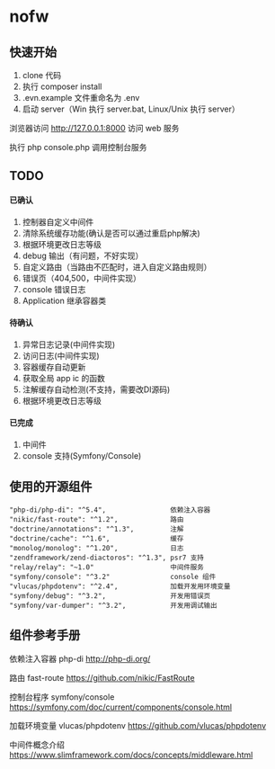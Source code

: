 # nofw

## 快速开始
1. clone 代码
1. 执行 composer install
1. .evn.example 文件重命名为 .env
1. 启动 server（Win 执行 server.bat, Linux/Unix 执行 server）

浏览器访问 http://127.0.0.1:8000 访问 web 服务

执行 php console.php 调用控制台服务

## TODO
#### 已确认
1. 控制器自定义中间件
1. 清除系统缓存功能(确认是否可以通过重启php解决)
1. 根据环境更改日志等级
1. debug 输出（有问题，不好实现）
1. 自定义路由（当路由不匹配时，进入自定义路由规则）
1. 错误页（404,500，中间件实现）
1. console 错误日志
1. Application 继承容器类

#### 待确认
1. 异常日志记录(中间件实现)
1. 访问日志(中间件实现)
1. 容器缓存自动更新
1. 获取全局 app ic 的函数
1. 注解缓存自动检测(不支持，需要改DI源码)
1. 根据环境更改日志等级


#### 已完成
1. 中间件
1. console 支持(Symfony/Console)

## 使用的开源组件

    "php-di/php-di": "^5.4",                依赖注入容器
    "nikic/fast-route": "^1.2",             路由
    "doctrine/annotations": "^1.3",         注解
    "doctrine/cache": "^1.6",               缓存
    "monolog/monolog": "^1.20",             日志
    "zendframework/zend-diactoros": "^1.3", psr7 支持
    "relay/relay": "~1.0"                   中间件服务
    "symfony/console": "^3.2"               console 组件
    "vlucas/phpdotenv": "^2.4",             加载开发用环境变量
    "symfony/debug": "^3.2",                开发用错误页
    "symfony/var-dumper": "^3.2",           开发用调试输出
    
    
## 组件参考手册

依赖注入容器 php-di http://php-di.org/

路由 fast-route https://github.com/nikic/FastRoute

控制台程序 symfony/console https://symfony.com/doc/current/components/console.html

加载环境变量 vlucas/phpdotenv https://github.com/vlucas/phpdotenv

中间件概念介绍 https://www.slimframework.com/docs/concepts/middleware.html
